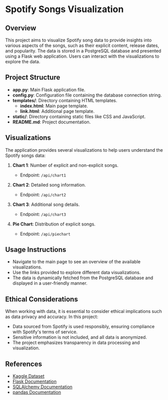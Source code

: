 # Spotify Songs Visualization

## Overview

This project aims to visualize Spotify song data to provide insights into various aspects of the songs, such as their explicit content, release dates, and popularity. The data is stored in a PostgreSQL database and presented using a Flask web application. Users can interact with the visualizations to explore the data.

## Project Structure

- **app.py**: Main Flask application file.
- **config.py**: Configuration file containing the database connection string.
- **templates/**: Directory containing HTML templates.
  - **index.html**: Main page template.
  - **link.html**: Additional page template.
- **static/**: Directory containing static files like CSS and JavaScript.
- **README.md**: Project documentation.


## Visualizations

The application provides several visualizations to help users understand the Spotify songs data:

1. **Chart 1**: Number of explicit and non-explicit songs.
   - Endpoint: `/api/chart1`

2. **Chart 2**: Detailed song information.
   - Endpoint: `/api/chart2`

3. **Chart 3**: Additional song details.
   - Endpoint: `/api/chart3`

4. **Pie Chart**: Distribution of explicit songs.
   - Endpoint: `/api/piechart`

## Usage Instructions

- Navigate to the main page to see an overview of the available visualizations.
- Use the links provided to explore different data visualizations.
- The data is dynamically fetched from the PostgreSQL database and displayed in a user-friendly manner.

## Ethical Considerations

When working with data, it is essential to consider ethical implications such as data privacy and accuracy. In this project:

- Data sourced from Spotify is used responsibly, ensuring compliance with Spotify's terms of service.
- Sensitive information is not included, and all data is anonymized.
- The project emphasizes transparency in data processing and visualization.

## References

- [Kaggle Dataset](https://www.kaggle.com/datasets/paradisejoy/top-hits-spotify-from-20002019)
- [Flask Documentation](https://flask.palletsprojects.com/)
- [SQLAlchemy Documentation](https://www.sqlalchemy.org/)
- [pandas Documentation](https://pandas.pydata.org/)
